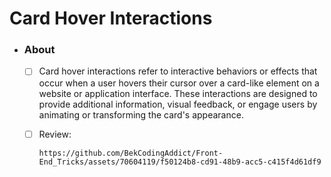 # Card Hover Interactions
- ### About
  - [ ] Card hover interactions refer to interactive behaviors or effects that occur when a user hovers their cursor over a card-like element on a website or application interface. These interactions are designed to provide additional information, visual feedback, or engage users by animating or transforming the card's appearance. <br>
  - [ ] Review:

        https://github.com/BekCodingAddict/Front-End_Tricks/assets/70604119/f50124b8-cd91-48b9-acc5-c415f4d61df9

